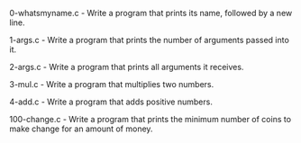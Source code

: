 0-whatsmyname.c - Write a program that prints its name, followed by a new line.

1-args.c - Write a program that prints the number of arguments passed into it.

2-args.c - Write a program that prints all arguments it receives.

3-mul.c - Write a program that multiplies two numbers.

4-add.c - Write a program that adds positive numbers.

100-change.c - Write a program that prints the minimum number of coins to make change for an amount of money.

